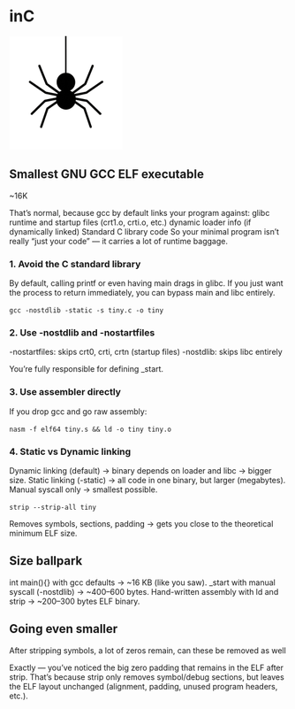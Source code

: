 # inC
![icon](inC-small.png)

## Smallest GNU GCC ELF executable
~16K

That’s normal, because gcc by default links your program against:
glibc runtime and startup files (crt1.o, crti.o, etc.)
dynamic loader info (if dynamically linked)
Standard C library code
So your minimal program isn’t really “just your code” — it carries a lot of runtime baggage.

### 1. Avoid the C standard library

By default, calling printf or even having main drags in glibc.
If you just want the process to return immediately, you can bypass main and libc entirely.

`gcc -nostdlib -static -s tiny.c -o tiny`

### 2. Use -nostdlib and -nostartfiles

-nostartfiles: skips crt0, crti, crtn (startup files)
-nostdlib: skips libc entirely

You’re fully responsible for defining _start.


### 3. Use assembler directly

If you drop gcc and go raw assembly:

`nasm -f elf64 tiny.s && ld -o tiny tiny.o`


### 4. Static vs Dynamic linking

Dynamic linking (default) → binary depends on loader and libc → bigger size.
Static linking (-static) → all code in one binary, but larger (megabytes).
Manual syscall only → smallest possible.

`strip --strip-all tiny`

Removes symbols, sections, padding → gets you close to the theoretical minimum ELF size.

## Size ballpark
int main(){} with gcc defaults → ~16 KB (like you saw).
_start with manual syscall (-nostdlib) → ~400–600 bytes.
Hand-written assembly with ld and strip → ~200–300 bytes ELF binary.

## Going even smaller
After stripping symbols, a lot of zeros remain, can these be removed as well

Exactly — you’ve noticed the big zero padding that remains in the ELF after strip. That’s because strip only removes symbol/debug sections, but leaves the ELF layout unchanged (alignment, padding, unused program headers, etc.).
